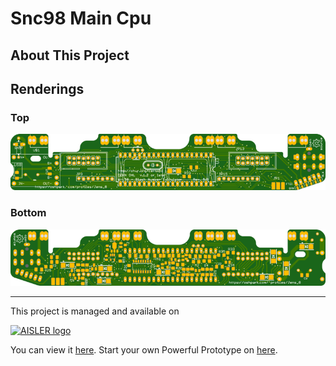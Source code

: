 # Snc98 Main Cpu

## About This Project



## Renderings

### Top
[![Top Rendering](renderings/top.png)](https://aisler.net/p/DPZPRMVW)

### Bottom
[![Bottom Rendering](renderings/bottom.png)](https://aisler.net/p/DPZPRMVW)


---

This project is managed and available on

[![AISLER logo](https://aisler.net/public/logo.png)](https://aisler.net/p/DPZPRMVW)

You can view it [here](https://aisler.net/p/DPZPRMVW). Start your own Powerful Prototype on [here](https://aisler.net).
